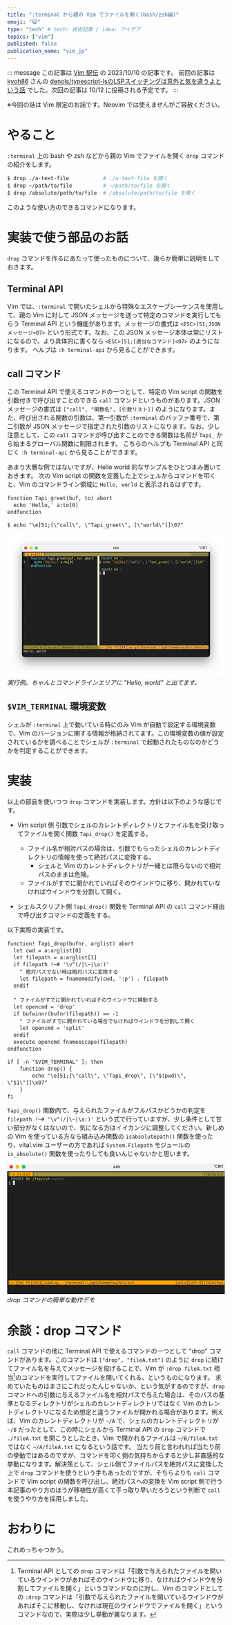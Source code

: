 ```yaml
---
title: ":terminal から親の Vim でファイルを開く(bash/zsh編)"
emoji: "😺"
type: "tech" # tech: 技術記事 / idea: アイデア
topics: ["vim"]
published: false
publication_name: "vim_jp"
---
```



::: message
この記事は [Vim 駅伝](https://vim-jp.org/ekiden/) の 2023/10/10 の記事です。
前回の記事は [kyoh86](https://zenn.dev/kyoh86) さんの [denols/typescript-lsのLSPスイッチングは意外と気を遣うよという話](https://zenn.dev/vim_jp/articles/69d26e3f7b0e35) でした。次回の記事は 10/12 に投稿される予定です。
:::

※今回の話は Vim 限定のお話です。Neovim では使えませんがご容赦ください。

# やること

`:terminal` 上の bash や zsh などから親の Vim でファイルを開く `drop` コマンドの紹介をします。

```sh
$ drop ./a-text-file           # ./a-text-file を開く
$ drop ~/path/to/file          # ~/path/to/file を開く
$ drop /absolute/path/to/file  # /absolute/path/to/file を開く
```

このような使い方のできるコマンドになります。

# 実装で使う部品のお話

`drop` コマンドを作るにあたって使ったものについて、幾らか簡単に説明をしておきます。

## Terminal API

Vim では、`:terminal` で開いたシェルから特殊なエスケープシーケンスを使用して、親の Vim に対して JSON メッセージを送って特定のコマンドを実行してもらう Terminal API という機能があります。メッセージの書式は `<ESC>]51;JSON メッセージ<07>` という形式です。なお、この JSON メッセージ本体は常にリストになるので、より具体的に書くなら `<ESC>]51;[適当なコマンド]<07>` のようになります。
ヘルプは `:h terminal-api` から見ることができます。


## call コマンド

この Terminal API で使えるコマンドの一つとして、特定の Vim script の関数を引数付きで呼び出すことのできる `call` コマンドというものがあります。JSON メッセージの書式は `["call", "関数名", [引数リスト]]` のようになります。また、呼び出される関数の引数は、第一引数が `:terminal` のバッファ番号で、第二引数が JSON メッセージで指定された引数のリストになります。なお、少し注意として、この `call` コマンドが呼び出すことのできる関数は名前が `Tapi_` から始まるグローバル関数に制限されます。
こちらのヘルプも Terminal API と同じく `:h terminal-api` から見ることができます。

あまり大層な例ではないですが、Hello world 的なサンプルをひとつまみ置いておきます。
次の Vim script の関数を定義した上でシェルからコマンドを叩くと、Vim のコマンドライン領域に `Hello, world` と表示されるはずです。

```vim:Vim script
function Tapi_greet(buf, to) abort
  echo 'Hello,' a:to[0]
endfunction
```

```sh:コマンドライン
$ echo "\e]51;[\"call\", \"Tapi_greet\", [\"world\"]]\07"
```

![](/images/vim-drop-command-tapi-helloworld-sh.png)
*実行例。ちゃんとコマンドラインエリアに "Hello, world" と出てます。*

## `$VIM_TERMINAL` 環境変数

シェルが `:terminal` 上で動いている時にのみ Vim が自動で設定する環境変数で、Vim のバージョンに関する情報が格納されてます。この環境変数の値が設定されているかを調べることでシェルが `:terminal` で起動されたものなのかどうかを判定することができます。


# 実装

以上の部品を使いつつ `drop` コマンドを実装します。方針は以下のような感じです。

- Vim script 側
    引数でシェルのカレントディレクトリとファイル名を受け取ってファイルを開く関数 `Tapi_drop()` を定義する。
    - ファイル名が相対パスの場合は、引数でもらったシェルのカレントディレクトリの情報を使って絶対パスに変換する。
        - シェルと Vim のカレントディレクトリが一緒とは限らないので相対パスのままは危険。
    - ファイルがすでに開かれていればそのウインドウに移り、開かれていなければウインドウを分割して開く。

- シェルスクリプト側
    `Tapi_drop()` 関数を Terminal API の `call` コマンド経由で呼び出すコマンドの定義をする。

以下実際の実装です。

```vim:.vimrc など
function! Tapi_drop(bufnr, arglist) abort
  let cwd = a:arglist[0]
  let filepath = a:arglist[1]
  if filepath !~# '\v^(/|\~|\a:)'
    " 絶対パスでない時は絶対パスに変換する
    let filepath = fnamemodify(cwd, ':p') . filepath
  endif

  " ファイルがすでに開かれていればそのウインドウに移動する
  let opencmd = 'drop'
  if bufwinnr(bufnr(filepath)) == -1
    " ファイルがすでに開かれている場合でなければウインドウを分割して開く
    let opencmd = 'split'
  endif
  execute opencmd fnameescape(filepath)
endfunction
```

```bash:.bashrc など
if [ -n "$VIM_TERMINAL" ]; then
	function drop() {
		echo "\e]51;[\"call\", \"Tapi_drop\", [\"$(pwd)\", \"$1\"]]\x07"
	}
fi
```


`Tapi_drop()` 関数内で、与えられたファイルがフルパスかどうかの判定を `filepath !~# '\v^(/|\~|\a:)'` という式で行っていますが、少し条件として甘い部分がなくはないので、気になる方はイイカンジに調整してください。新しめの Vim を使っている方なら組み込み関数の `isabsolutepath()` 関数を使ったり、vital.vim ユーザーの方であれば `System.Filepath` モジュールの `is_absolute()` 関数を使ったりしても良いんじゃないかと思います。

![](/images/vim-drop-command-demo.gif)
*drop コマンドの簡単な動作デモ*


# 余談：drop コマンド

`call` コマンドの他に Terminal API で使えるコマンドの一つとして "drop" コマンドがあります。このコマンドは `["drop", "fileA.txt"]` のように `drop` に続けてファイル名を与えてメッセージを投げることで、Vim が `:drop fileA.txt` 相当[^1]のコマンドを実行してファイルを開いてくれる、というものになります。
求めていたものはまさにこれだったんじゃないか、という気がするのですが、`drop` コマンドへの引数に与えるファイル名を相対パスで与えた場合は、そのパスの基準となるディレクトリがシェルのカレントディレクトリではなく Vim のカレントディレクトリになるため想定と違うファイルが開かれる場合があります。例えば、Vim のカレントディレクトリが `~/A` で、シェルのカレントディレクトリが `~/B` だったとして、この時にシェルから Terminal API の `drop` コマンドで `./fileA.txt` を開こうとしたとき、Vim で開かれるファイルは `~/B/fileA.txt` ではなく `~/A/fileA.txt` になるという話です。
当たり前と言われれば当たり前の挙動ではあるのですが、コマンドを叩く側の気持ちからすると少し非直感的な挙動になります。解決策として、シェル側でファイルパスを絶対パスに変換した上で `drop` コマンドを使うという手もあったのですが、そちらよりも `call` コマンドで Vim script の関数を呼び出し、絶対パスへの変換を Vim script 側で行う本記事のやり方のほうが移植性が高くて手っ取り早いだろうという判断で `call` を使うやり方を採用しました。


# おわりに

これめっちゃつかう。

[^1]: Terminal API としての `drop` コマンドは「引数で与えられたファイルを開いているウインドウがあればそのウインドウに移り、なければウインドウを分割してファイルを開く」というコマンドなのに対し、Vim のコマンドとしての `:drop` コマンドは「引数で与えられたファイルを開いているウインドウがあればそこに移動し、なければ現在のウインドウでファイルを開く」というコマンドなので、実際は少し挙動が異なります。
